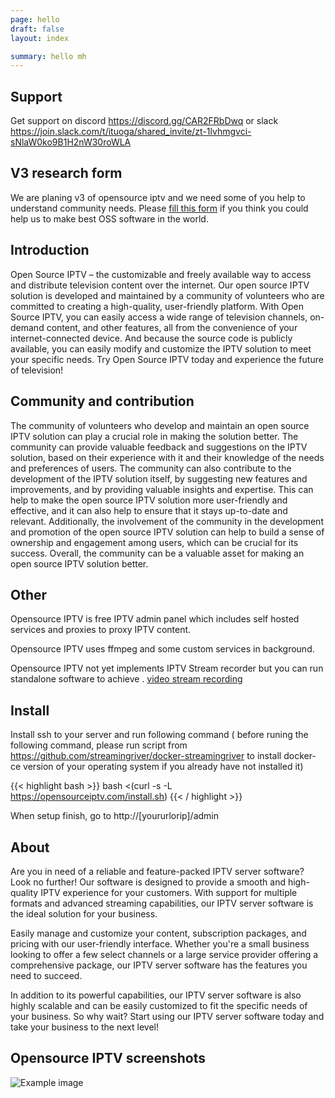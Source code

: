 ```yaml
---
page: hello
draft: false
layout: index

summary: hello mh
---
```



## Support

Get support on discord <https://discord.gg/CAR2FRbDwq> or slack <https://join.slack.com/t/ituoga/shared_invite/zt-1lvhmgvci-sNlaW0ko9B1H2nW30roWLA>

## V3 research form

We are planing v3 of opensource iptv and we need some of you help to understand community needs. Please [fill this form](https://docs.google.com/forms/d/e/1FAIpQLSegF_VveH9fD9Wgw4pxnxpxduRJcgDmo9SKRWqtl8Zi_2iGvg/viewform) if you think you could help us to make best OSS software in the world.

## Introduction

Open Source IPTV – the customizable and freely available way to access and distribute television content over the internet. Our open source IPTV solution is developed and maintained by a community of volunteers who are committed to creating a high-quality, user-friendly platform. With Open Source IPTV, you can easily access a wide range of television channels, on-demand content, and other features, all from the convenience of your internet-connected device. And because the source code is publicly available, you can easily modify and customize the IPTV solution to meet your specific needs. Try Open Source IPTV today and experience the future of television!

## Community and contribution

The community of volunteers who develop and maintain an open source IPTV solution can play a crucial role in making the solution better. The community can provide valuable feedback and suggestions on the IPTV solution, based on their experience with it and their knowledge of the needs and preferences of users. The community can also contribute to the development of the IPTV solution itself, by suggesting new features and improvements, and by providing valuable insights and expertise. This can help to make the open source IPTV solution more user-friendly and effective, and it can also help to ensure that it stays up-to-date and relevant. Additionally, the involvement of the community in the development and promotion of the open source IPTV solution can help to build a sense of ownership and engagement among users, which can be crucial for its success. Overall, the community can be a valuable asset for making an open source IPTV solution better.

## Other
Opensource IPTV is free IPTV admin panel which includes self hosted services and proxies to proxy IPTV content.

Opensource IPTV uses ffmpeg and some custom services in background.

Opensource IPTV not yet implements IPTV Stream recorder but you can run standalone software to achieve .
 [video stream recording](https://github.com/streamingriver/video-stream-recorder "video stream recording")



## Install

Install
ssh to your server and run following command ( before runing the following command, please run script from https://github.com/streamingriver/docker-streamingriver to install docker-ce version of your operating system if you already have not installed it)

{{< highlight bash >}}
bash <(curl -s -L https://opensourceiptv.com/install.sh)
{{< / highlight >}}

When setup finish, go to http://[yoururlorip]/admin

## About

Are you in need of a reliable and feature-packed IPTV server software? Look no further! Our software is designed to provide a smooth and high-quality IPTV experience for your customers. With support for multiple formats and advanced streaming capabilities, our IPTV server software is the ideal solution for your business.

Easily manage and customize your content, subscription packages, and pricing with our user-friendly interface. Whether you're a small business looking to offer a few select channels or a large service provider offering a comprehensive package, our IPTV server software has the features you need to succeed.

In addition to its powerful capabilities, our IPTV server software is also highly scalable and can be easily customized to fit the specific needs of your business. So why wait? Start using our IPTV server software today and take your business to the next level!


## Opensource IPTV screenshots

![Example image](/opensourceiptv.png)
